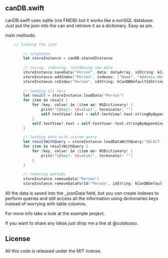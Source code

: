 ## canDB.swift

canDB.swift uses sqlite (via FMDB) but it works like a nonSQL database.
Just put the json into the can and retrieve it as a dictionary.
Easy as pie.

main methods:

```swift
    // loading the json
        
        // singleton
        let storeInstance = canDB.sharedInstance
                
        // saving, indexing, reindexing new data        
        storeInstance.saveData("Person", data: dataArray, idString: kCanDBDefaultIdString)
        storeInstance.addIndex("Person", indexes: ["Name", "Address.Home", "Address.Work"])
        storeInstance.reIndex("Person", idString: kCanDBDefaultIdString)
                
        // loading all data
        let result = storeInstance.loadData("Person")
        for item in result {
            for (key, value) in (item as! NSDictionary) {
                print("\(key): \(value)", terminator: "")
                self.textView?.text = self.textView?.text.stringByAppendingString("\(key): \(value)\n")
            }
            self.textView?.text = self.textView?.text.stringByAppendingString("\n")
        }

        // loading data with custom query            
        let resultWithQuery = storeInstance.loadDataWithQuery("SELECT * FROM Person WHERE Name='John'")
        for item in resultWithQuery {
            for (key, value) in (item as! NSDictionary) {
                print("\(key): \(value)", terminator: "")
            }
        }
            
        // removing methods
        storeInstance.removeData("Person")
        storeInstance.removeDataForId("Person", idString: kCanDBDefaultIdString, idsToDelete: ["19", "17"])

```

All the data is saved into the _jsonData field, but you can create indexes to perform queries
and still access all the information using dictionaries keys instead of worrying with table columns.

For more info take a look at the example project.

If you want to share any ideas just drop me a line at @colatusso.


## License

All this code is released under the MIT license.
